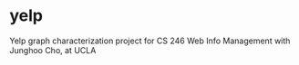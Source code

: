 yelp
====

Yelp graph characterization project for CS 246 Web Info Management with Junghoo Cho, at UCLA
